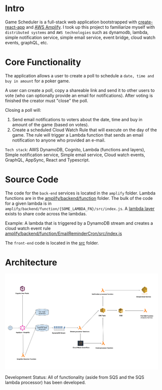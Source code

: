 # Intro

Game Scheduler is a full-stack web application bootstrapped with [create-react-app](https://reactjs.org/docs/create-a-new-react-app.html) and [AWS Amplify](https://aws.amazon.com/amplify). I took up this project to familiarize myself with `distributed systems` and `AWS technologies` such as dynamodb, lambda, simple notification service, simple email service, event bridge, cloud watch events, graphQL, etc.


# Core Functionality

The application allows a user to create a poll to schedule a `date, time and buy in amount` for a poker game. 

A user can create a poll, copy a shareable link and send it to other users to vote (who can optionally provide an email for notifications). After voting is finished the creator must "close" the poll.

Closing a poll will:
  1. Send email notifications to voters about the date, time and buy in amount of the game (based on votes).
  2. Create a scheduled Cloud Watch Rule that will execute on the day of the game. The rule will trigger a Lambda function that sends an email notification to anyone who provided an e-mail.


`Tech stack`: AWS DynamoDB, Cognito, Lambda (functions and layers), Simple notification service, Simple email service, Cloud watch events, GraphQL, AppSync, React and Typescript. 

# Source Code 

The code for the `back-end` services is located in the `amplify` folder. Lambda functions are in the [amplify/backend/function](https://github.com/lawynnj/game-scheduler/tree/master/amplify/backend/function) folder. The bulk of the code for a given lambda is in `amplify/backend/function/{SOME_LAMBDA_FN}/src/index.js`. A [lambda layer](https://github.com/lawynnj/game-scheduler/tree/master/amplify/backend/function/restApi) exists to share code across the lambdas.

Example: A lambda that is triggered by a DynamoDB stream and creates a cloud watch event rule [amplify/backend/function/EmailReminderCron/src/index.js](https://github.com/lawynnj/game-scheduler/blob/master/amplify/backend/function/EmailReminderCron/src/index.js)

The `front-end` code is located in the [src](https://github.com/lawynnj/game-scheduler/tree/master/src) folder.


# Architecture
![alt text](https://raw.githubusercontent.com/lawynnj/game-scheduler/master/architecture.png)

Development Status: All of functionality (aside from SQS and the SQS lambda processor) has been developed. 
